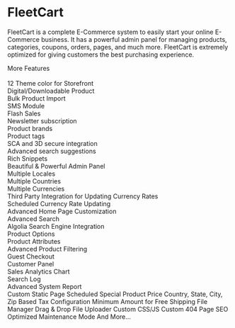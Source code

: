 # FleetCart
FleetCart is a complete E-Commerce system to easily start your online E-Commerce business. It has a powerful admin panel for managing products, categories, coupons, orders, pages, and much more. FleetCart is extremely optimized for giving customers the best purchasing experience.



More Features<br><br>
12 Theme color for Storefront<br>
Digital/Downloadable Product<br>
Bulk Product Import<br>
SMS Module<br>
Flash Sales<br>
Newsletter subscription<br>
Product brands<br>
Product tags<br>
SCA and 3D secure integration<br>
Advanced search suggestions<br>
Rich Snippets<br>
Beautiful & Powerful Admin Panel<br>
Multiple Locales<br>
Multiple Countries<br>
Multiple Currencies<br>
Third Party Integration for Updating Currency Rates<br>
Scheduled Currency Rate Updating<br>
Advanced Home Page Customization<br>
Advanced Search<br>
Algolia Search Engine Integration<br>
Product Options<br>
Product Attributes<br>
Advanced Product Filtering<br>
Guest Checkout<br>
Customer Panel<br>
Sales Analytics Chart<br>
Search Log<br>
Advanced System Report<br>
Custom Static Page
Scheduled Special Product Price
Country, State, City, Zip Based Tax Configuration
Minimum Amount for Free Shipping
File Manager
Drag & Drop File Uploader
Custom CSS/JS
Custom 404 Page
SEO Optimized
Maintenance Mode
And More…

